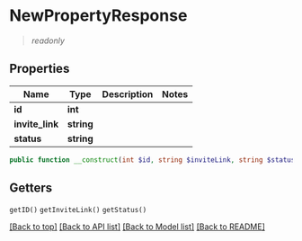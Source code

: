 # NewPropertyResponse
> *readonly*

## Properties
Name         | Type          | Description   | Notes
------------ | ------------- | ------------- | -------------
**id** | **int** | |
**invite_link** | **string** | | 
**status** | **string** | |

```php
public function __construct(int $id, string $inviteLink, string $status);
```

## Getters
`getID()`
`getInviteLink()`
`getStatus()`

[[Back to top]](#) [[Back to API list]](../../README.md#documentation-for-apis) [[Back to Model list]](../../README.md#documentation-for-models) [[Back to README]](../../README.md)